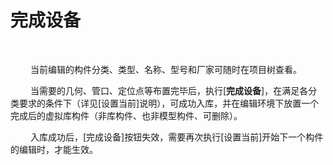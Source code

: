 #  完成设备
<br/>

&emsp;&emsp; 当前编辑的构件分类、类型、名称、型号和厂家可随时在项目树查看。

&emsp;&emsp; 当需要的几何、管口、定位点等布置完毕后，执行\[**完成设备**\]，在满足各分类要求的条件下（详见\[设置当前\]说明），可成功入库，并在编辑环境下放置一个完成后的虚拟库构件（非库构件、也非模型构件、可删除）。

&emsp;&emsp; 入库成功后，\[完成设备\]按钮失效，需要再次执行\[设置当前\]开始下一个构件的编辑时，才能生效。